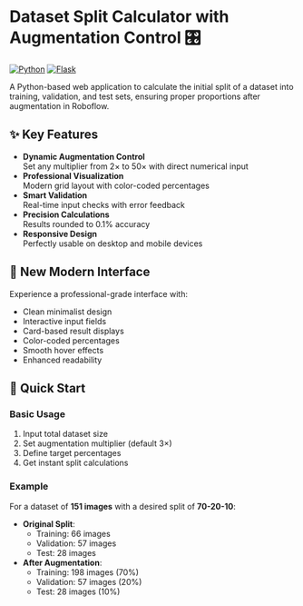 # Dataset Split Calculator with Augmentation Control 🎛️

[![Python](https://img.shields.io/badge/Python-3.10+-blue.svg)](https://python.org)
[![Flask](https://img.shields.io/badge/Flask-2.0.1-lightgrey.svg)](https://flask.palletsprojects.com/)

A Python-based web application to calculate the initial split of a dataset into training, validation, and test sets, ensuring proper proportions after augmentation in Roboflow.

## ✨ Key Features

- **Dynamic Augmentation Control**  
  Set any multiplier from 2× to 50× with direct numerical input
- **Professional Visualization**  
  Modern grid layout with color-coded percentages
- **Smart Validation**  
  Real-time input checks with error feedback
- **Precision Calculations**  
  Results rounded to 0.1% accuracy
- **Responsive Design**  
  Perfectly usable on desktop and mobile devices

## 🎨 New Modern Interface

Experience a professional-grade interface with:
- Clean minimalist design
- Interactive input fields
- Card-based result displays
- Color-coded percentages
- Smooth hover effects
- Enhanced readability

## 🚀 Quick Start

### Basic Usage
1. Input total dataset size
2. Set augmentation multiplier (default 3×)
3. Define target percentages
4. Get instant split calculations

### Example
For a dataset of **151 images** with a desired split of **70-20-10**:
- **Original Split**:
  - Training: 66 images
  - Validation: 57 images
  - Test: 28 images
- **After Augmentation**:
  - Training: 198 images (70%)
  - Validation: 57 images (20%)
  - Test: 28 images (10%)
